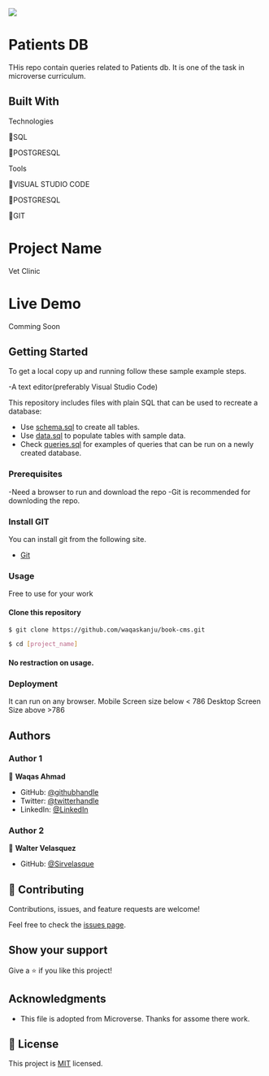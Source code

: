 ![](https://img.shields.io/badge/Microverse-blueviolet)

# Patients DB

THis repo contain queries related to Patients db. It is one of the task in microverse curriculum.

## Built With

Technologies

🔷SQL

🔷POSTGRESQL

Tools

💠VISUAL STUDIO CODE

💠POSTGRESQL

💠GIT

# Project Name

Vet Clinic

# Live Demo
<!-- [Live Link Heroku](https://hcalculator-app.herokuapp.com/)
[Live Link Netlify](https://62c71fa33074b5205add1b31--profound-pegasus-6e0c9a.netlify.app/) -->
Comming Soon

## Getting Started

To get a local copy up and running follow these sample example steps.

-A text editor(preferably Visual Studio Code)

This repository includes files with plain SQL that can be used to recreate a database:

- Use [schema.sql](./schema.sql) to create all tables.
- Use [data.sql](./data.sql) to populate tables with sample data.
- Check [queries.sql](./queries.sql) for examples of queries that can be run on a newly created database. 

### Prerequisites

-Need a browser to run and download the repo
-Git is recommended for downloding the repo.

### Install GIT

You can install git from the following site.
  -  [Git](https://git-scm.com/downloads)

### Usage
Free to use for your work

#### Clone this repository

```bash
$ git clone https://github.com/waqaskanju/book-cms.git

$ cd [project_name]

```
#### No restraction  on usage.


### Deployment

It can run on any browser. 
Mobile Screen size below < 786
Desktop Screen Size above >786

## Authors

### Author 1
👤 **Waqas Ahmad**

- GitHub: [@githubhandle](https://github.com/waqaskanju)
- Twitter: [@twitterhandle](https://twitter.com/waqaskanju)
- LinkedIn: [@LinkedIn](https://linkedin.com/in/waqaskanju)


### Author 2
👤 **Walter Velasquez**

- GitHub: [@Sirvelasque](https://github.com/Sirvelasque)

## 🤝 Contributing

Contributions, issues, and feature requests are welcome!

Feel free to check the [issues page](../../issues/).

## Show your support

Give a ⭐️ if you like this project!

## Acknowledgments

- This file is adopted from Microverse. Thanks for assome there work.

## 📝 License

This project is [MIT](./MIT.md) licensed.